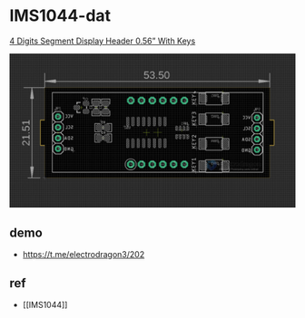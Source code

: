 
# IMS1044-dat 

[4 Digits Segment Display Header 0.56” With Keys](https://www.electrodragon.com/product/4-digits-segment-display-header-0-56-with-keys/)



![](2023-12-27-17-37-19.png)


## demo 

- https://t.me/electrodragon3/202


## ref 

- [[IMS1044]]